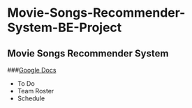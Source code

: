 # Movie-Songs-Recommender-System-BE-Project
Movie Songs Recommender System
<br />
---
###[Google Docs][GoogleDocLink]
 * To Do
 * Team Roster
 * Schedule








[GoogleDocLink]:https://docs.google.com/spreadsheets/d/10qoKf_7bA4OHN40ua0vDmfpGJddnENtl50boP8wXjec/edit#gid=634347005
